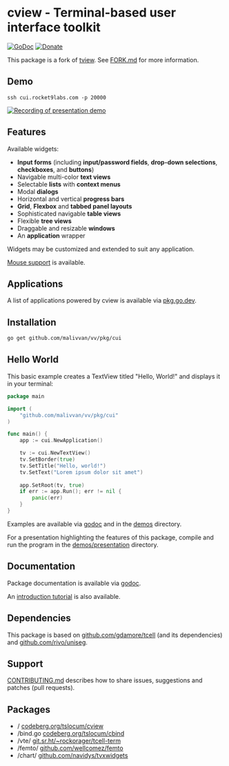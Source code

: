 # cview - Terminal-based user interface toolkit
[![GoDoc](https://codeberg.org/tslocum/godoc-static/raw/branch/master/badge.svg)](https://docs.rocket9labs.com/github.com/malivvan/vv/pkg/cui)
[![Donate](https://img.shields.io/liberapay/receives/rocket9labs.com.svg?logo=liberapay)](https://liberapay.com/rocket9labs.com)

This package is a fork of [tview](https://github.com/rivo/tview).
See [FORK.md](https://github.com/malivvan/vv/pkg/cui/src/branch/master/FORK.md) for more information.

## Demo

`ssh cui.rocket9labs.com -p 20000`

[![Recording of presentation demo](https://github.com/malivvan/vv/pkg/cui/raw/branch/master/cui.svg)](https://github.com/malivvan/vv/pkg/cui/src/branch/master/demos/presentation)

## Features

Available widgets:

- __Input forms__ (including __input/password fields__, __drop-down selections__, __checkboxes__, and __buttons__)
- Navigable multi-color __text views__
- Selectable __lists__ with __context menus__
- Modal __dialogs__
- Horizontal and vertical __progress bars__
- __Grid__, __Flexbox__ and __tabbed panel layouts__
- Sophisticated navigable __table views__
- Flexible __tree views__
- Draggable and resizable __windows__
- An __application__ wrapper

Widgets may be customized and extended to suit any application.

[Mouse support](https://docs.rocket9labs.com/github.com/malivvan/vv/pkg/cui#hdr-Mouse_Support) is available.

## Applications

A list of applications powered by cview is available via [pkg.go.dev](https://pkg.go.dev/github.com/malivvan/vv/pkg/cui?tab=importedby).

## Installation

```bash
go get github.com/malivvan/vv/pkg/cui
```

## Hello World

This basic example creates a TextView titled "Hello, World!" and displays it in your terminal:

```go
package main

import (
	"github.com/malivvan/vv/pkg/cui"
)

func main() {
	app := cui.NewApplication()

	tv := cui.NewTextView()
	tv.SetBorder(true)
	tv.SetTitle("Hello, world!")
	tv.SetText("Lorem ipsum dolor sit amet")
	
	app.SetRoot(tv, true)
	if err := app.Run(); err != nil {
		panic(err)
	}
}
```

Examples are available via [godoc](https://docs.rocket9labs.com/github.com/malivvan/vv/pkg/cui#pkg-examples)
and in the [demos](https://github.com/malivvan/vv/pkg/cui/src/branch/master/demos) directory.

For a presentation highlighting the features of this package, compile and run
the program in the [demos/presentation](https://github.com/malivvan/vv/pkg/cui/src/branch/master/demos/presentation) directory.

## Documentation

Package documentation is available via [godoc](https://docs.rocket9labs.com/github.com/malivvan/vv/pkg/cui).

An [introduction tutorial](https://rocket9labs.com/post/tview-and-you/) is also available.

## Dependencies

This package is based on [github.com/gdamore/tcell](https://github.com/gdamore/tcell)
(and its dependencies) and [github.com/rivo/uniseg](https://github.com/rivo/uniseg).

## Support

[CONTRIBUTING.md](https://github.com/malivvan/vv/pkg/cui/src/branch/master/CONTRIBUTING.md) describes how to share
issues, suggestions and patches (pull requests).

## Packages
- / [codeberg.org/tslocum/cview](https://codeberg.org/tslocum/cview/src/commit/242e7c1f1b61a4b3722a1afb45ca1165aefa9a59)
- /bind.go [codeberg.org/tslocum/cbind](https://codeberg.org/tslocum/cbind/src/commit/5cd49d3cfccbe4eefaab8a5282826aa95100aa42)
- /vte/ [git.sr.ht/~rockorager/tcell-term](https://git.sr.ht/~rockorager/tcell-term/refs/v0.10.0)
- /femto/ [github.com/wellcomez/femto](https://github.com/wellcomez/femto/tree/8413a0288bcb042fd0de5cbbcb9893c16a01ee69)
- /chart/ [github.com/navidys/tvxwidgets](https://github.com/navidys/tvxwidgets/commit/96bcc0450684693eebd4f8e3e95fcc40eae2dbaa)

